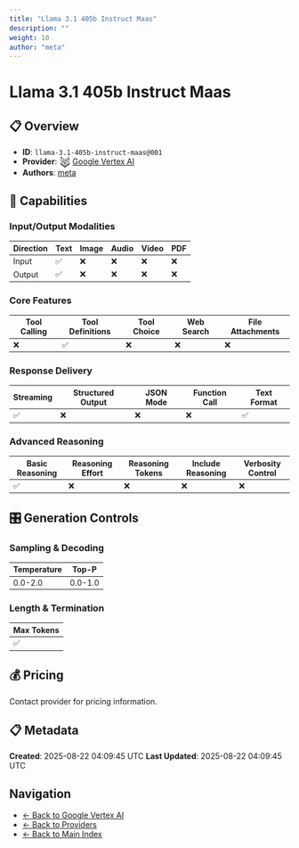 ```yaml
---
title: "Llama 3.1 405b Instruct Maas"
description: ""
weight: 10
author: "meta"
---
```

# Llama 3.1 405b Instruct Maas

## 📋 Overview

- **ID**: `llama-3.1-405b-instruct-maas@001`
- **Provider**: <img src="../logo.svg" alt="" width="20" height="20" style="vertical-align: middle"> [Google Vertex AI](../README.md)
- **Authors**: [meta](../../../authors/meta/README.md)

## 🎯 Capabilities

### Input/Output Modalities

| Direction | Text | Image | Audio | Video | PDF |
|-----------|------|-------|-------|-------|-----|
| Input     | ✅   | ❌   | ❌   | ❌   | ❌   |
| Output    | ✅   | ❌   | ❌   | ❌   | ❌   |

### Core Features

| Tool Calling | Tool Definitions | Tool Choice | Web Search | File Attachments |
|--------------|------------------|-------------|------------|------------------|
| ❌           | ✅               | ❌          | ❌         | ❌               |

### Response Delivery

| Streaming | Structured Output | JSON Mode | Function Call | Text Format |
|-----------|-------------------|-----------|---------------|--------------|
| ✅        | ❌                | ❌        | ❌            | ✅           |

### Advanced Reasoning

| Basic Reasoning | Reasoning Effort | Reasoning Tokens | Include Reasoning | Verbosity Control |
|-----------------|------------------|------------------|-------------------|-------------------|
| ✅              | ❌               | ❌               | ❌                | ❌                |

## 🎛️ Generation Controls

### Sampling & Decoding

| Temperature | Top-P |
|---|---|
| 0.0-2.0 | 0.0-1.0 |

### Length & Termination

| Max Tokens |
|---|
| ✅ |

## 💰 Pricing

Contact provider for pricing information.

## 📋 Metadata

**Created**: 2025-08-22 04:09:45 UTC
**Last Updated**: 2025-08-22 04:09:45 UTC

## Navigation

- [← Back to Google Vertex AI](../README.md)
- [← Back to Providers](../../README.md)
- [← Back to Main Index](../../../README.md)
